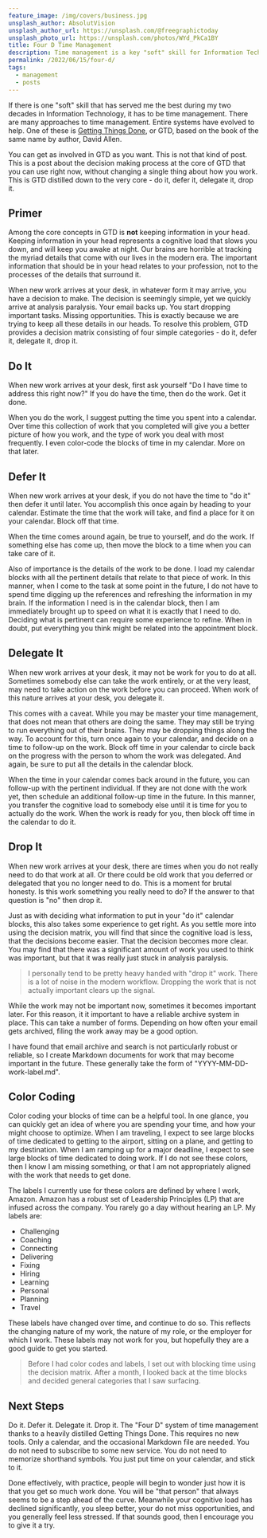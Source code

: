 ```yaml
---
feature_image: /img/covers/business.jpg
unsplash_author: AbsolutVision
unsplash_author_url: https://unsplash.com/@freegraphictoday
unsplash_photo_url: https://unsplash.com/photos/WYd_PkCa1BY
title: Four D Time Management
description: Time management is a key "soft" skill for Information Technology professionals. This heavily distilled version of Getting Things Done will help you master your time, and lower your stress.
permalink: /2022/06/15/four-d/
tags: 
  - management
  - posts
---
```


If there is one "soft" skill that has served me the best during my two decades in Information Technology, it has to be time management. There are many approaches to time management. Entire systems have evolved to help. One of these is [Getting Things Done](https://www.amazon.com/Getting-Things-Done-Stress-Free-Productivity-ebook/dp/B00KWG9M2E/ref=sr_1_1?crid=8JR6JESZYA3E&keywords=getting+things+done&qid=1672181613&sprefix=getting+things+done%2Caps%2C214&sr=8-1), or GTD, based on the book of the same name by author, David Allen. 

You can get as involved in GTD as you want. This is not that kind of post. This is a post about the decision making process at the core of GTD that you can use right now, without changing a single thing about how you work. This is GTD distilled down to the very core - do it, defer it, delegate it, drop it.

## Primer

Among the core concepts in GTD is **not** keeping information in your head. Keeping information in your head represents a cognitive load that slows you down, and will keep you awake at night. Our brains are horrible at tracking the myriad details that come with our lives in the modern era. The important information that should be in your head relates to your profession, not to the processes of the details that surround it.

When new work arrives at your desk, in whatever form it may arrive, you have a decision to make. The decision is seemingly simple, yet we quickly arrive at analysis paralysis. Your email backs up. You start dropping important tasks. Missing opportunities. This is exactly because we are trying to keep all these details in our heads. To resolve this problem, GTD provides a decision matrix consisting of four simple categories - do it, defer it, delegate it, drop it.

## Do It

When new work arrives at your desk, first ask yourself "Do I have time to address this right now?" If you do have the time, then do the work. Get it done.

When you do the work, I suggest putting the time you spent into a calendar. Over time this collection of work that you completed will give you a better picture of how you work, and the type of work you deal with most frequently. I even color-code the blocks of time in my calendar. More on that later.

## Defer It

When new work arrives at your desk, if you do not have the time to "do it" then defer it until later. You accomplish this once again by heading to your calendar. Estimate the time that the work will take, and find a place for it on your calendar. Block off that time. 

When the time comes around again, be true to yourself, and do the work. If something else has come up, then move the block to a time when you can take care of it. 

Also of importance is the details of the work to be done. I load my calendar blocks with all the pertinent details that relate to that piece of work. In this manner, when I come to the task at some point in the future, I do not have to spend time digging up the references and refreshing the information in my brain. If the information I need is in the calendar block, then I am immediately brought up to speed on what it is exactly that I need to do. Deciding what is pertinent can require some experience to refine. When in doubt, put everything you think might be related into the appointment block.

## Delegate It

When new work arrives at your desk, it may not be work for you to do at all. Sometimes somebody else can take the work entirely, or at the very least, may need to take action on the work before you can proceed. When work of this nature arrives at your desk, you delegate it.

This comes with a caveat. While you may be master your time management, that does not mean that others are doing the same. They may still be trying to run everything out of their brains. They may be dropping things along the way. To account for this, turn once again to your calendar, and decide on a time to follow-up on the work. Block off time in your calendar to circle back on the progress with the person to whom the work was delegated. And again, be sure to put all the details in the calendar block.

When the time in your calendar comes back around in the future, you can follow-up with the pertinent individual. If they are not done with the work yet, then schedule an additional follow-up time in the future. In this manner, you transfer the cognitive load to somebody else until it is time for you to actually do the work. When the work is ready for you, then block off time in the calendar to do it.

## Drop It

When new work arrives at your desk, there are times when you do not really need to do that work at all. Or there could be old work that you deferred or delegated that you no longer need to do. This is a moment for brutal honesty. Is this work something you really need to do? If the answer to that question is "no" then drop it.

Just as with deciding what information to put in your "do it" calendar blocks, this also takes some experience to get right. As you settle more into using the decision matrix, you will find that since the cognitive load is less, that the decisions become easier. That the decision becomes more clear. You may find that there was a significant amount of work you used to think was important, but that it was really just stuck in analysis paralysis. 

> I personally tend to be pretty heavy handed with "drop it" work. There is a lot of noise in the modern workflow. Dropping the work that is not actually important clears up the signal.

While the work may not be important now, sometimes it becomes important later. For this reason, it it important to have a reliable archive system in place. This can take a number of forms. Depending on how often your email gets archived, filing the work away may be a good option. 

I have found that email archive and search is not particularly robust or reliable, so I create Markdown documents for work that may become important in the future. These generally take the form of "YYYY-MM-DD-work-label.md".

## Color Coding

Color coding your blocks of time can be a helpful tool. In one glance, you can quickly get an idea of where you are spending your time, and how your might choose to optimize. When I am traveling, I expect to see large blocks of time dedicated to getting to the airport, sitting on a plane, and getting to my destination. When I am ramping up for a major deadline, I expect to see large blocks of time dedicated to doing work. If I do not see these colors, then I know I am missing something, or that I am not appropriately aligned with the work that needs to get done.

The labels I currently use for these colors are defined by where I work, Amazon. Amazon has a robust set of Leadership Principles (LP) that are infused across the company. You rarely go a day without hearing an LP. My labels are:

- Challenging
- Coaching
- Connecting
- Delivering
- Fixing
- Hiring
- Learning
- Personal
- Planning
- Travel

These labels have changed over time, and continue to do so. This reflects the changing nature of my work, the nature of my role, or the employer for which I work. These labels may not work for you, but hopefully they are a good guide to get you started.

> Before I had color codes and labels, I set out with blocking time using the decision matrix. After a month, I looked back at the time blocks and decided general categories that I saw surfacing. 

## Next Steps

Do it. Defer it. Delegate it. Drop it. The "Four D" system of time management thanks to a heavily distilled Getting Things Done. This requires no new tools. Only a calendar, and the occasional Markdown file are needed. You do not need to subscribe to some new service. You do not need to memorize shorthand symbols. You just put time on your calendar, and stick to it.

Done effectively, with practice, people will begin to wonder just how it is that you get so much work done. You will be "that person" that always seems to be a step ahead of the curve. Meanwhile your cognitive load has declined significantly, you sleep better, your do not miss opportunities, and you generally feel less stressed. If that sounds good, then I encourage you to give it a try.
